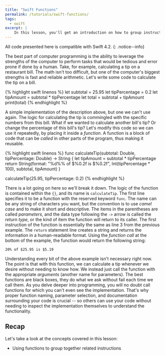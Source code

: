 ```yaml
---
title: "Swift Functions"
permalink: /tutorials/swift-functions/
tags: 
  - swift
excerpt: |
    In this lesson, you'll get an introduction on how to group instructions into logical units (functions) and then execute these groups on demand.
---
```


All code presented here is compatible with Swift 4.2.
{: .notice--info}

The best part of computer programming is the ability to leverage the strengths of the computer to perform tasks that would be tedious and error prone if done by a human. Take, for example, calculating a tip on a restaurant bill. The math isn't too difficult, but one of the computer's biggest strengths is fast and reliable arithmetic. Let's write some code to calculate the tip on a bill.

{% highlight swift linenos %}
let subtotal = 25.95
let tipPercentage = 0.2 
let tipAmount = subtotal * tipPercentage
let total = subtotal + tipAmount
print(total)
{% endhighlight %}

A simple implementation of the description above, but one we can't use again. The logic for calculating the tip is commingled with the specific numbers from this bill. What if we wanted to calculate another bill's tip? Or change the percentage of this bill's tip? Let's modify this code so we can use it repeatedly, by placing it inside a *function*. A function is a block of code that can be *called* in other parts of the program, thus making it reusable.

{% highlight swift linenos %}
func calculateTip(subtotal: Double, tipPercentage: Double) -> String
{
  let tipAmount = subtotal * tipPercentage
  return String(format: "%d%% of $%0.2f is $%0.2f", Int(tipPercentage * 100), subtotal, tipAmount)
}

calculateTip(25.95, tipPercentage: 0.2)
{% endhighlight %}

There is a lot going on here so we'll break it down. The logic of the function is contained within the `{}`, and its name is `calculateTip`. The first line specifies it to be a function with the reserved keyword `func`. The name can be any string of characters you want, but the convention is to use *camel case* and to make it short and descriptive. The items in the parentheses are called *parameters*, and the data type following the `->` arrow is called the *return type*, or the kind of item the function will return to its caller. The first instruction of the function is essentially the same as line 3 from the previous example. The `return` statement line creates a string and returns the information in a human-readable format. Using the *function call* at the bottom of the example, the function would return the following string:

```
20% of $25.95 is $5.19
```

Understanding every bit of the above example isn't necessary right now. The point is that with this function, we can calculate a tip whenever we desire without needing to know how. We instead just call the function with the appropriate *arguments* (another name for parameters). The best functions are black boxes, they do what we ask without fail each time we call them. As you delve deeper into programming, you will no doubt call functions for which you can't even see the implementation. That's why proper function naming, parameter selection, and documentation surrounding your code is crucial -- so others can use your code without needing to inspect the implementation themselves to understand the functionality.

## Recap

Let's take a look at the concepts covered in this lesson:

* Using functions to group together related instructions